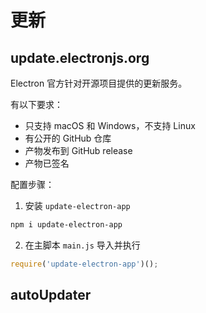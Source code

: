 # 更新

## update.electronjs.org

Electron 官方针对开源项目提供的更新服务。

有以下要求：

- 只支持 macOS 和 Windows，不支持 Linux
- 有公开的 GitHub 仓库
- 产物发布到 GitHub release
- 产物已签名

配置步骤：

1. 安装 `update-electron-app`

```sh
npm i update-electron-app
```

2. 在主脚本 `main.js` 导入并执行

```js
require('update-electron-app')();
```

## autoUpdater
